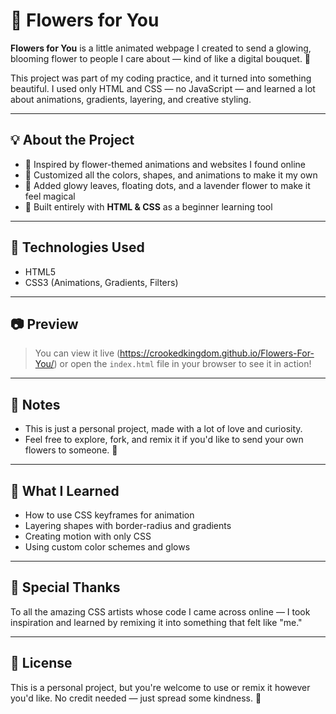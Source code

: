 # 🌸 Flowers for You

**Flowers for You** is a little animated webpage I created to send a glowing, blooming flower to people I care about — kind of like a digital bouquet. 💐

This project was part of my coding practice, and it turned into something beautiful. I used only HTML and CSS — no JavaScript — and learned a lot about animations, gradients, layering, and creative styling.

---

## 💡 About the Project

- 🌷 Inspired by flower-themed animations and websites I found online
- 🎨 Customized all the colors, shapes, and animations to make it my own
- 💚 Added glowy leaves, floating dots, and a lavender flower to make it feel magical
- 🌈 Built entirely with **HTML & CSS** as a beginner learning tool

---

## 🧪 Technologies Used

- HTML5
- CSS3 (Animations, Gradients, Filters)

---

## 📷 Preview

> You can view it live (https://crookedkingdom.github.io/Flowers-For-You/) or open the `index.html` file in your browser to see it in action!

---

## 📝 Notes

- This is just a personal project, made with a lot of love and curiosity.
- Feel free to explore, fork, and remix it if you'd like to send your own flowers to someone. 💌

---

## 🧠 What I Learned

- How to use CSS keyframes for animation
- Layering shapes with border-radius and gradients
- Creating motion with only CSS
- Using custom color schemes and glows

---

## 🌼 Special Thanks

To all the amazing CSS artists whose code I came across online — I took inspiration and learned by remixing it into something that felt like "me."

---

## 🤍 License

This is a personal project, but you're welcome to use or remix it however you'd like. No credit needed — just spread some kindness. 🌱

